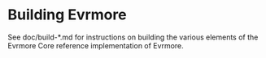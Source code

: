 Building Evrmore
================

See doc/build-*.md for instructions on building the various
elements of the Evrmore Core reference implementation of Evrmore.
